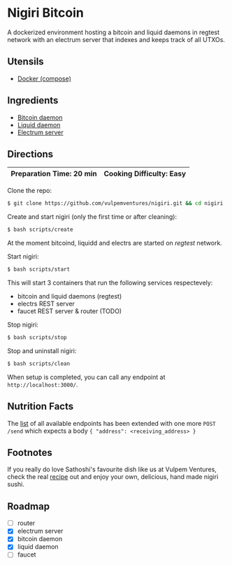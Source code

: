 # Nigiri Bitcoin

A dockerized environment hosting a bitcoin and liquid daemons in regtest network with an electrum server that indexes and keeps track of all UTXOs.

## Utensils

* [Docker (compose)](https://docs.docker.com/compose/)

## Ingredients

* [Bitcoin daemon](https://bitcoin.org/en/bitcoin-core/)
* [Liquid daemon](https://blockstream.com/liquid/)
* [Electrum server](https://github.com/Blockstream/electrs)

## Directions

| Preparation Time: 20 min  | Cooking Difficulty: Easy |
| --- | --- |

Clone the repo:

```bash
$ git clone https://github.com/vulpemventures/nigiri.git && cd nigiri
```

Create and start nigiri (only the first time or after cleaning):

```bash
$ bash scripts/create
```

At the moment bitcoind, liquidd and electrs are started on *regtest* network.

Start nigiri:

```bash
$ bash scripts/start
```

This will start 3 containers that run the following services respectevely:

* bitcoin and liquid daemons (regtest)
* electrs REST server
* faucet REST server & router (TODO)

Stop nigiri:

```bash
$ bash scripts/stop
```

Stop and uninstall nigiri:

```bash
$ bash scripts/clean
```

When setup is completed, you can call any endpoint at `http://localhost:3000/`.

## Nutrition Facts

The [list](https://github.com/blockstream/esplora/blob/master/API.md) of all available endpoints has been extended with one more `POST /send` which expects a body `{ "address": <receiving_address> }`

## Footnotes

If you really do love Sathoshi's favourite dish like us at Vulpem Ventures, check the real [recipe](https://www.allrecipes.com/recipe/228952/nigiri-sushi/) out and enjoy your own, delicious, hand made nigiri sushi.

## Roadmap

- [ ] router
- [x] electrum server
- [x] bitcoin daemon
- [x] liquid daemon
- [ ] faucet

